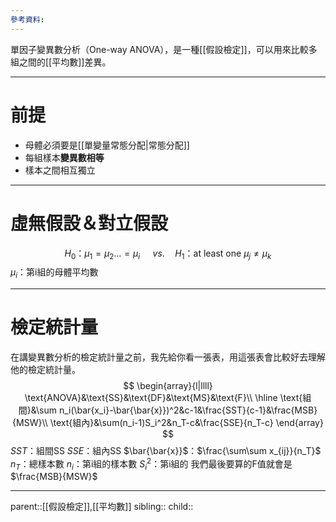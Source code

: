 ```yaml
---
參考資料:
---
```

單因子變異數分析（One-way ANOVA），是一種[[假設檢定]]，可以用來比較多組之間的[[平均數]]差異。
- - -
# 前提
- 母體必須要是[[單變量常態分配|常態分配]]
- 每組樣本**變異數相等**
- 樣本之間相互獨立
- - -
# 虛無假設＆對立假設
$$
H_0\text{：}\mu_1=\mu_2\ldots=\mu_i\quad\ vs.\quad H_1\text{：}\text{at least one }\mu_j\neq\mu_k
$$
$\mu_i$：第i組的母體平均數
- - -
# 檢定統計量
在講變異數分析的檢定統計量之前，我先給你看一張表，用這張表會比較好去理解他的檢定統計量。
$$
\begin{array}{l|llll}
\text{ANOVA}&\text{SS}&\text{DF}&\text{MS}&\text{F}\\
\hline
\text{組間}&\sum n_i(\bar{x_i}-\bar{\bar{x}})^2&c-1&\frac{SST}{c-1}&\frac{MSB}{MSW}\\
\text{組內}&\sum(n_i-1)S_i^2&n_T-c&\frac{SSE}{n_T-c}
\end{array}
$$
$SST$：組間SS
$SSE$：組內SS
$\bar{\bar{x}}$：$\frac{\sum\sum x_{ij}}{n_T}$
$n_T$：總樣本數
$n_i$：第i組的樣本數
$S^2_i$：第i組的
我們最後要算的F值就會是$\frac{MSB}{MSW}$
- - -
parent::[[假設檢定]],[[平均數]]
sibling::
child::